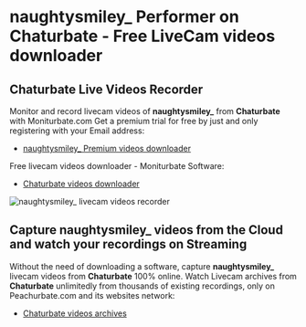 # naughtysmiley_ Performer on Chaturbate - Free LiveCam videos downloader

## Chaturbate Live Videos Recorder

Monitor and record livecam videos of **naughtysmiley_** from **Chaturbate** with Moniturbate.com
Get a premium trial for free by just and only registering with your Email address:
* [naughtysmiley_ Premium videos downloader](https://moniturbate.com/request-demo-licence-key.html)

Free livecam videos downloader - Moniturbate Software:
* [Chaturbate videos downloader](https://moniturbate.com/moniturbate-download-software.html)

![naughtysmiley_ livecam videos recorder](https://peachurnet.com/templates/moniturbate-software.png)


## Capture naughtysmiley_ videos from the Cloud and watch your recordings on Streaming

Without the need of downloading a software, capture **naughtysmiley_** livecam videos from **Chaturbate** 100% online.
Watch Livecam archives from **Chaturbate** unlimitedly from thousands of existing recordings, only on Peachurbate.com and its websites network:
* [Chaturbate videos archives](https://peachurnet.com/)